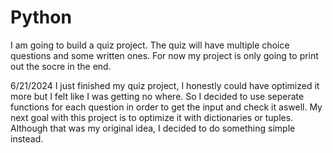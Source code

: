 # Python
I am going to build a quiz project. The quiz will have multiple choice questions and some written ones. For now my project is only going to print out the socre in the end.

6/21/2024
I just finished my quiz project, I honestly could have optimized it more but I felt like I was getting no where. So I decided to use seperate functions for each question in order to get the input and check it aswell. My next goal with this project is to optimize it with dictionaries or tuples. Although that was my original idea, I decided to do something simple instead. 